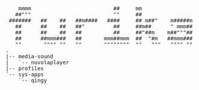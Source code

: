 <pre>    mmmm                          ##     mm                  mm                 
   ##"""                          ""     ##                  ##                 
 #######   ##    ##   ##m####   ####     ## m##"    m#####m  ## m##"    m####m  
   ##      ##    ##   ##"         ##     ##m##      " mmm##  ##m##     ##mmmm## 
   ##      ##    ##   ##          ##     ##"##m    m##"""##  ##"##m    ##"""""" 
   ##      ##mmm###   ##       mmm##mmm  ##  "#m   ##mmm###  ##  "#m   "##mmmm# 
   ""       """" ""   ""       """"""""  ""   """   """" ""  ""   """    """""
.
|-- media-sound
|   `-- nuvolaplayer
|-- profiles
`-- sys-apps
    `-- qingy</pre>
